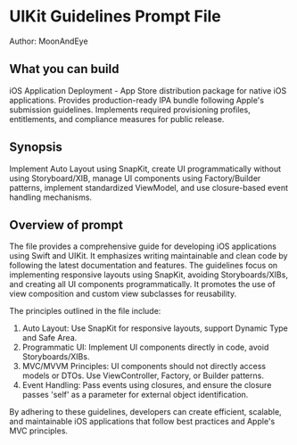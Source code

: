 # UIKit Guidelines  Prompt File

Author: MoonAndEye

## What you can build
iOS Application Deployment - App Store distribution package for native iOS applications. Provides production-ready IPA bundle following Apple's submission guidelines. Implements required provisioning profiles, entitlements, and compliance measures for public release.


## Synopsis
Implement Auto Layout using SnapKit, create UI programmatically without using Storyboard/XIB, manage UI components using Factory/Builder patterns, implement standardized ViewModel, and use closure-based event handling mechanisms.


## Overview of  prompt
The  file provides a comprehensive guide for developing iOS applications using Swift and UIKit. It emphasizes writing maintainable and clean code by following the latest documentation and features. The guidelines focus on implementing responsive layouts using SnapKit, avoiding Storyboards/XIBs, and creating all UI components programmatically. It promotes the use of view composition and custom view subclasses for reusability.

The principles outlined in the file include:
1. Auto Layout: Use SnapKit for responsive layouts, support Dynamic Type and Safe Area.
2. Programmatic UI: Implement UI components directly in code, avoid Storyboards/XIBs.
3. MVC/MVVM Principles: UI components should not directly access models or DTOs. Use ViewController, Factory, or Builder patterns.
4. Event Handling: Pass events using closures, and ensure the closure passes 'self' as a parameter for external object identification.

By adhering to these guidelines, developers can create efficient, scalable, and maintainable iOS applications that follow best practices and Apple's MVC principles.
